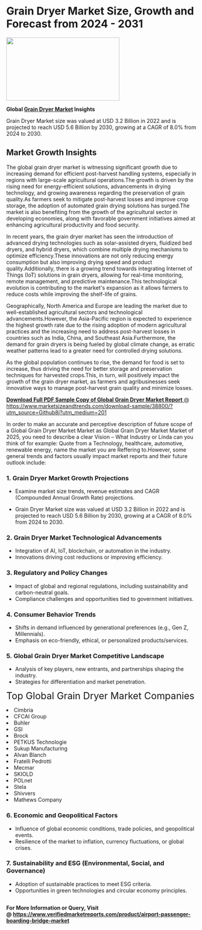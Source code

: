 <H1>Grain Dryer Market Size, Growth and Forecast from 2024 - 2031</H1><img class="aligncenter size-medium wp-image-584254" src="https://thirdeyenews.in/wp-content/uploads/2024/09/Global-Market-Research-300x168.jpeg" alt="" width="300" height="168" /><p><strong>Global&nbsp;<a href="https://www.marketsizeandtrends.com/download-sample/38800/?utm_source=Github8j?utm_medium=201">Grain Dryer Market</a> Insights</strong></p><p>Grain Dryer Market size was valued at USD 3.2 Billion in 2022 and is projected to reach USD 5.6 Billion by 2030, growing at a CAGR of 8.0% from 2024 to 2030.</p><p><h2>Market Growth Insights</h2> <p>The global grain dryer market is witnessing significant growth due to increasing demand for efficient post-harvest handling systems, especially in regions with large-scale agricultural operations.The growth is driven by the rising need for energy-efficient solutions, advancements in drying technology, and growing awareness regarding the preservation of grain quality.As farmers seek to mitigate post-harvest losses and improve crop storage, the adoption of automated grain drying solutions has surged.The market is also benefiting from the growth of the agricultural sector in developing economies, along with favorable government initiatives aimed at enhancing agricultural productivity and food security.</p> <p><a href="#"></a></p> <p>In recent years, the grain dryer market has seen the introduction of advanced drying technologies such as solar-assisted dryers, fluidized bed dryers, and hybrid dryers, which combine multiple drying mechanisms to optimize efficiency.These innovations are not only reducing energy consumption but also improving drying speed and product quality.Additionally, there is a growing trend towards integrating Internet of Things (IoT) solutions in grain dryers, allowing for real-time monitoring, remote management, and predictive maintenance.This technological evolution is contributing to the market's expansion as it allows farmers to reduce costs while improving the shelf-life of grains.</p> <p>Geographically, North America and Europe are leading the market due to well-established agricultural sectors and technological advancements.However, the Asia-Pacific region is expected to experience the highest growth rate due to the rising adoption of modern agricultural practices and the increasing need to address post-harvest losses in countries such as India, China, and Southeast Asia.Furthermore, the demand for grain dryers is being fueled by global climate change, as erratic weather patterns lead to a greater need for controlled drying solutions.</p> <p>As the global population continues to rise, the demand for food is set to increase, thus driving the need for better storage and preservation techniques for harvested crops.This, in turn, will positively impact the growth of the grain dryer market, as farmers and agribusinesses seek innovative ways to manage post-harvest grain quality and minimize losses.</p> <p><a href="#"></p><p><span class=""><strong>Download Full PDF Sample Copy of Global Grain Dryer Market Report</strong> @ <a href="https://www.marketsizeandtrends.com/download-sample/38800/?utm_source=Github8j?utm_medium=201" target="_blank">https://www.marketsizeandtrends.com/download-sample/38800/?utm_source=Github8j?utm_medium=201</a></span></p><p>In order to make an accurate and perceptive description of future scope of a Global&nbsp;Grain Dryer Market Market as Global&nbsp;Grain Dryer Market Market of 2025, you need to describe a clear Vision &ndash; What Industry or Linda can you think of for example: Quote from a Technology, healthcare, automotive, renewable energy, name the market you are Reffering to.However, some general trends and factors usually impact market reports and their future outlook include:</p><h3>1.&nbsp;<strong>Grain Dryer Market Growth Projections</strong></h3><ul><li>Examine market size trends, revenue estimates and CAGR (Compounded Annual Growth Rate) projections.</li><li><p>Grain Dryer Market size was valued at USD 3.2 Billion in 2022 and is projected to reach USD 5.6 Billion by 2030, growing at a CAGR of 8.0% from 2024 to 2030.</p></li></ul><h3>2.&nbsp;<strong>Grain Dryer Market Technological Advancements</strong></h3><ul><li>Integration of AI, IoT, blockchain, or automation in the industry.</li><li>Innovations driving cost reductions or improving efficiency.</li></ul><h3>3.&nbsp;<strong>Regulatory and Policy Changes</strong></h3><ul><li>Impact of global and regional regulations, including sustainability and carbon-neutral goals.</li><li>Compliance challenges and opportunities tied to government initiatives.</li></ul><h3>4.&nbsp;<strong>Consumer Behavior Trends</strong></h3><ul><li>Shifts in demand influenced by generational preferences (e.g., Gen Z, Millennials).</li><li>Emphasis on eco-friendly, ethical, or personalized products/services.</li></ul><h3>5.&nbsp;<strong>Global Grain Dryer Market Competitive Landscape</strong></h3><ul><li>Analysis of key players, new entrants, and partnerships shaping the industry.</li><li>Strategies for differentiation and market penetration.</li></ul><p data-pm-slice="1 1 []"><span style="color: inherit; font-family: inherit; font-size: 25px;">Top Global Grain Dryer Market Companies</span></p><div class="" data-test-id=""><p><li>Cimbria</li><li> CFCAI Group</li><li> Buhler</li><li> GSI</li><li> Brock</li><li> PETKUS Technologie</li><li> Sukup Manufacturing</li><li> Alvan Blanch</li><li> Fratelli Pedrotti</li><li> Mecmar</li><li> SKIOLD</li><li> POLnet</li><li> Stela</li><li> Shivvers</li><li> Mathews Company</li></p></div><h3>6.&nbsp;<strong>Economic and Geopolitical Factors</strong></h3><ul><li>Influence of global economic conditions, trade policies, and geopolitical events.</li><li>Resilience of the market to inflation, currency fluctuations, or global crises.</li></ul><h3>7.&nbsp;<strong>Sustainability and ESG (Environmental, Social, and Governance)</strong></h3><ul><li>Adoption of sustainable practices to meet ESG criteria.</li><li>Opportunities in green technologies and circular economy principles.</li></ul><h2><strong style="font-size: 14px;">For More Information or Query, Visit @&nbsp;</strong><a style="background-color: #ffffff; font-size: 14px;" href="https://www.marketsizeandtrends.com/report/grain-dryer-market/" target="_blank">https://www.verifiedmarketreports.com/product/airport-passenger-boarding-bridge-market</a></h2>